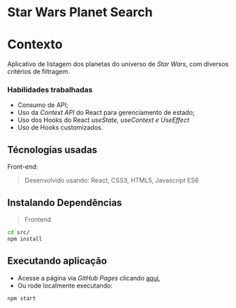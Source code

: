 # Star Wars Planet Search

# Contexto
Aplicativo de listagem dos planetas do universo de *Star Wars*, com diversos critérios de filtragem.

### Habilidades trabalhadas
* Consumo de API;
* Uso da *Context API* do React para gerenciamento de estado;
* Uso dos Hooks do React *useState, useContext e UseEffect*
* Uso de Hooks customizados.

## Técnologias usadas

Front-end:
> Desenvolvido usando: React, CSS3, HTML5, Javascript ES6


## Instalando Dependências

> Frontend
```bash
cd src/
npm install
``` 
## Executando aplicação

* Acesse a página via *GitHub Pages* clicando [aqui,](https://raffrasson.github.io/starwars-planet-search)
* Ou rode localmente executando:

```bash
npm start
``` 

